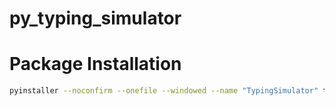 # py_typing_simulator

# Package Installation
```bash
pyinstaller --noconfirm --onefile --windowed --name "TypingSimulator" type_gui.py
